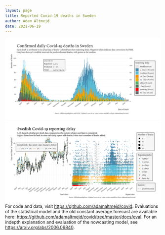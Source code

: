 ```yaml
---
layout: page
title: Reported Covid-19 deaths in Sweden
author: Adam Altmejd
date: 2021-06-19
---
```


![Graph of Swedish Covid-19 deaths with reporting delay.](deaths_lag_sweden_2021-06-19.png "Swedish Covid-19 deaths.")
![Graph of Swedish Covid-19 reporting delay in daily deaths.](lag_trend_sweden_2021-06-19.png "Trend in Swedish Covid-19 mortality reporting delay.")
For code and data, visit <https://github.com/adamaltmejd/covid>.
Evaluations of the statistical model and the old constant average forecast are available here: <https://github.com/adamaltmejd/covid/tree/master/docs/eval>.
For an indepth explanation and evaluation of the nowcasting model, see <https://arxiv.org/abs/2006.06840>.
